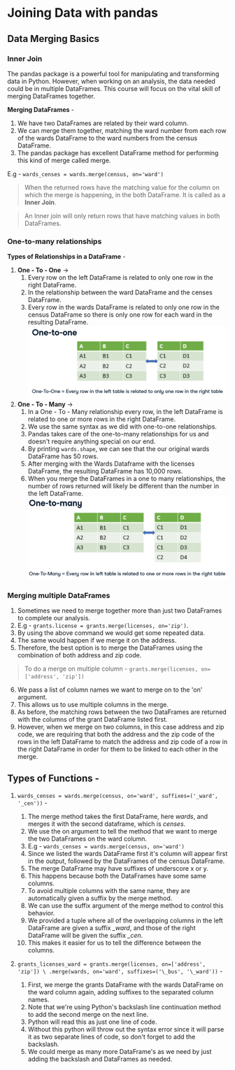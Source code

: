 # Joining Data with pandas

## Data Merging Basics

### Inner Join

The pandas package is a powerful tool for manipulating and transforming data in Python. However, when working on an analysis, the data needed could be in multiple DataFrames.
This course will focus on the vital skill of merging DataFrames together.

**Merging DataFrames** -

1. We have two DataFrames are related by their ward column.
2. We can merge them together, matching the ward number from each row of the wards DataFrame to the ward numbers from the census DataFrame.
3. The pandas package has excellent DataFrame method for performing this kind of merge called merge.

E.g - `wards_censes = wards.merge(census, on='ward')`

> When the returned rows have the matching value for the column on which the merge is happening, in the both DataFrame. It is called as a **Inner Join**.

> An Inner join will only return rows that have matching values in both DataFrames.

### One-to-many relationships

**Types of Relationships in a DataFrame** -

1. **One - To - One** ->
   1. Every row on the left DataFrame is related to only one row in the right DataFrame.
   2. In the relationship between the ward DataFrame and the censes DataFrame.
   3. Every row in the wards DataFrame is related to only one row in the census DataFrame so there is only one row for each ward in the resulting DataFrame.
      ![One to One Relationship](Images/Img%20-%201.png)
2. **One - To - Many** ->
   1. In a One - To - Many relationship every row, in the left DataFrame is related to one or more rows in the right DataFrame.
   2. We use the same syntax as we did with one-to-one relationships.
   3. Pandas takes care of the one-to-many relationships for us and doesn't require anything special on our end.
   4. By printing `wards.shape`, we can see that the our original wards DataFrame has 50 rows.
   5. After merging with the Wards Dataframe with the licenses DataFrame, the resulting DataFrame has 10,000 rows.
   6. When you merge the DataFrames in a one to many relationships, the number of rows returned will likely be different than the number in the left DataFrame.
      ![One To Many Relationship](Images/Img%20-%202.png)

### Merging multiple DataFrames

1. Sometimes we need to merge together more than just two DataFrames to complete our analysis.
2. E.g - `grants.license = grants.merge(licenses, on='zip')`.
3. By using the above command we would get some repeated data.
4. The same would happen if we merge it on the address.
5. Therefore, the best option is to merge the DataFrames using the combination of both address and zip code.

> To do a merge on multiple column - `grants.merge(licenses, on=['address', 'zip'])`

6. We pass a list of column names we want to merge on to the 'on' argument.
7. This allows us to use multiple columns in the merge.
8. As before, the matching rows between the two DataFrames are returned with the columns of the grant DataFrame listed first.
9. However, when we merge on two columns, in this case address and zip code, we are requiring that both the address and the zip code of the rows in the left DataFrame to match the address and zip code of a row in the right DataFrame in order for them to be linked to each other in the merge.

## Types of Functions -

1. `wards_censes = wards.merge(census, on='ward', suffixes=('_ward', '_cen'))` -

   1. The merge method takes the first DataFrame, here _wards_, and merges it with the second dataframe, which is _censes_.
   2. We use the on argument to tell the method that we want to merge the two DataFrames on the ward column.
   3. E.g - `wards_censes = wards.merge(census, on='ward')`
   4. Since we listed the wards DataFrame first it's column will appear first in the output, followed by the DataFrames of the census DataFrame.
   5. The merge DataFrame may have suffixes of underscore x or y.
   6. This happens because both the DataFrames have some same columns.
   7. To avoid multiple columns with the same name, they are automatically given a suffix by the merge method.
   8. We can use the suffix argument of the merge method to control this behavior.
   9. We provided a tuple where all of the overlapping columns in the left DataFrame are given a suffix _\_ward_, and those of the right DataFrame will be given the suffix _\_cen_.
   10. This makes it easier for us to tell the difference between the columns.

2. `grants_licenses_ward = grants.merge(licenses, on=['address', 'zip']) \ .merge(wards, on='ward', suffixes=('\_bus', '\_ward'))` -
   1. First, we merge the grants DataFrame with the wards DataFrame on the ward column again, adding suffixes to the separated column names.
   2. Note that we're using Python's backslash line continuation method to add the second merge on the next line.
   3. Python will read this as just one line of code.
   4. Without this python will throw out the syntax error since it will parse it as two separate lines of code, so don't forget to add the backslash.
   5. We could merge as many more DataFrame's as we need by just adding the backslash and DataFrames as needed.
